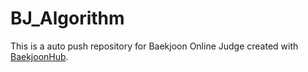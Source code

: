 # BJ_Algorithm
This is a auto push repository for Baekjoon Online Judge created with [BaekjoonHub](https://github.com/BaekjoonHub/BaekjoonHub).
